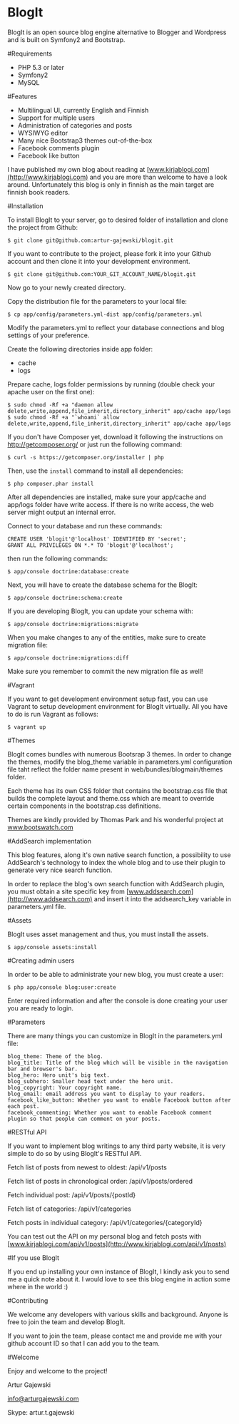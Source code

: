BlogIt
======

BlogIt is an open source blog engine alternative to Blogger and Wordpress and is built on Symfony2 and Bootstrap.

#Requirements

- PHP 5.3 or later
- Symfony2
- MySQL

#Features

- Multilingual UI, currently English and Finnish
- Support for multiple users
- Administration of categories and posts
- WYSIWYG editor
- Many nice Bootstrap3 themes out-of-the-box
- Facebook comments plugin
- Facebook like button

I have published my own blog about reading at [www.kirjablogi.com](http://www.kirjablogi.com) and you are more than welcome to have a look around.
Unfortunately this blog is only in finnish as the main target are finnish book readers.

#Installation

To install BlogIt to your server, go to desired folder of installation and clone the project from Github:

    $ git clone git@github.com:artur-gajewski/blogit.git

If you want to contribute to the project, please fork it into your Github account and then clone it into your development environment.

    $ git clone git@github.com:YOUR_GIT_ACCOUNT_NAME/blogit.git

Now go to your newly created directory.

Copy the distribution file for the parameters to your local file:

    $ cp app/config/parameters.yml-dist app/config/parameters.yml

Modify the parameters.yml to reflect your database connections and blog settings of your preference.

Create the following directories inside app folder:

- cache
- logs

Prepare cache, logs folder permissions by running (double check your apache user on the first one):

    $ sudo chmod -Rf +a "daemon allow delete,write,append,file_inherit,directory_inherit" app/cache app/logs
    $ sudo chmod -Rf +a "`whoami` allow delete,write,append,file_inherit,directory_inherit" app/cache app/logs

If you don't have Composer yet, download it following the instructions on
http://getcomposer.org/ or just run the following command:

    $ curl -s https://getcomposer.org/installer | php

Then, use the `install` command to install all dependencies:

    $ php composer.phar install

After all dependencies are installed, make sure your app/cache and app/logs
folder have write access. If there is no write access, the web server might
output an internal error.

Connect to your database and run these commands:

    CREATE USER 'blogit'@'localhost' IDENTIFIED BY 'secret';
    GRANT ALL PRIVILEGES ON *.* TO 'blogit'@'localhost';

then run the following commands:

    $ app/console doctrine:database:create
    
Next, you will have to create the database schema for the BlogIt:

    $ app/console doctrine:schema:create

If you are developing BlogIt, you can update your schema with:

    $ app/console doctrine:migrations:migrate

When you make changes to any of the entities, make sure to create migration file:

    $ app/console doctrine:migrations:diff

Make sure you remember to commit the new migration file as well!

#Vagrant

If you want to get development environment setup fast, you can use Vagrant to setup development environment for BlogIt
virtually. All you have to do is run Vagrant as follows:

    $ vagrant up

#Themes

BlogIt comes bundles with numerous Bootsrap 3 themes. In order to change the themes, modify the blog_theme variable in
parameters.yml configuration file taht reflect the folder name present in web/bundles/blogmain/themes folder.

Each theme has its own CSS folder that contains the bootstrap.css file that builds the complete layout and theme.css
which are meant to override certain components in the bootstrap.css definitions.

Themes are kindly provided by Thomas Park and his wonderful project at www.bootswatch.com

#AddSearch implementation

This blog features, along it's own native search function, a possibility to use AddSearch's technology to index the whole
blog and to use their plugin to generate very nice search function.

In order to replace the blog's own search function with AddSearch plugin, you must obtain a site specific key from
[www.addsearch.com](http://www.addsearch.com) and insert it into the addsearch_key variable in parameters.yml file.

#Assets

BlogIt uses asset management and thus, you must install the assets.

    $ app/console assets:install

#Creating admin users

In order to be able to administrate your new blog, you must create a user:

	$ php app/console blog:user:create

Enter required information and after the console is done creating your user you are ready to login.

#Parameters

There are many things you can customize in BlogIt in the parameters.yml file:

	blog_theme: Theme of the blog.
	blog_title: Title of the blog which will be visible in the navigation bar and browser's bar.
	blog_hero: Hero unit's big text.
	blog_subhero: Smaller head text under the hero unit.
	blog_copyright: Your copyright name.
	blog_email: email address you want to display to your readers.
	facebook_like_button: Whether you want to enable Facebook button after each post.
	facebook_commenting: Whether you want to enable Facebook comment plugin so that people can comment on your posts.

#RESTful API

If you want to implement blog writings to any third party website, it is very simple to do so by using BlogIt's RESTful API.

Fetch list of posts from newest to oldest: /api/v1/posts

Fetch list of posts in chronological order: /api/v1/posts/ordered

Fetch individual post: /api/v1/posts/{postId}

Fetch list of categories: /api/v1/categories

Fetch posts in individual category: /api/v1/categories/{categoryId}

You can test out the API on my personal blog and fetch posts with [www.kirjablogi.com/api/v1/posts](http://www.kirjablogi.com/api/v1/posts)

#If you use BlogIt

If you end up installing your own instance of BlogIt, I kindly ask you to send me a quick note about it. I would love
to see this blog engine in action some where in the world :)

#Contributing

We welcome any developers with various skills and background. Anyone is free to join the team and develop BlogIt.

If you want to join the team, please contact me and provide me with your github account ID so that I can add you to the team.

#Welcome

Enjoy and welcome to the project!

Artur Gajewski

info@arturgajewski.com

Skype: artur.t.gajewski
